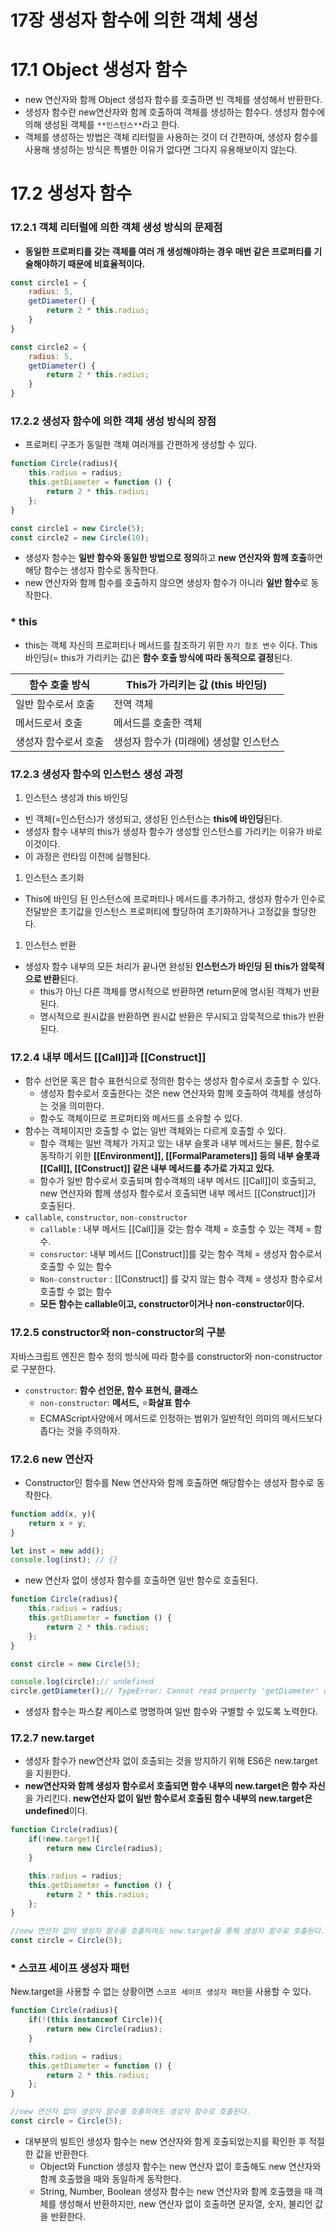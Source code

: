 # 17장 생성자 함수에 의한 객체 생성

# 17.1 Object 생성자 함수

- new 연산자와 함께 Object 생성자 함수를 호출하면 빈 객체를 생성해서 반환한다.
- 생성자 함수란 new연산자와 함께 호출하여 객체를 생성하는 함수다. 생성자 함수에 의해 생성된 객체를 `**인스턴스**`라고 한다.
- 객체를 생성하는 방법은 객체 리터럴을 사용하는 것이 더 간편하며, 생성자 함수를 사용해 생성하는 방식은 특별한 이유가 없다면 그다지 유용해보이지 않는다.

# 17.2 생성자 함수

### 17.2.1 객체 리터럴에 의한 객체 생성 방식의 문제점

- **동일한 프로퍼티를 갖는 객체를 여러 개 생성해야하는 경우 매번 같은 프로퍼티를 기술해야하기 때문에 비효율적이다.**

```jsx
const circle1 = {
	radius: 5,
	getDiameter() {
		return 2 * this.radius;
	}
}

const circle2 = {
	radius: 5,
	getDiameter() {
		return 2 * this.radius;
	}
}
```

### 17.2.2 생성자 함수에 의한 객체 생성 방식의 장점

- 프로퍼티 구조가 동일한 객체 여러개를 간편하게 생성할 수 있다.

```jsx
function Circle(radius){
	this.radius = radius;
	this.getDiameter = function () {
		return 2 * this.radius;
	};
}

const circle1 = new Circle(5);
const circle2 = new Circle(10);
```

- 생성자 함수는 **일반 함수와 동일한 방법으로 정의**하고 **new 연산자와 함께 호출**하면 해당 함수는 생성자 함수로 동작한다.
- new 연산자와 함께 함수를 호출하지 않으면 생성자 함수가 아니라 **일반 함수**로 동작한다.

### * this

- this는 객체 자신의 프로퍼티나 메서드를 참조하기 위한 `자기 참조 변수` 이다. This 바인딩(= this가 가리키는 값)은 **함수 호출 방식에 따라 동적으로 결정**된다.

| 함수 호출 방식 | This가 가리키는 값 (this 바인딩) |
| --- | --- |
| 일반 함수로서 호출 | 전역 객체 |
| 메서드로서 호출 | 메서드를 호출한 객체 |
| 생성자 함수로서 호출 | 생성자 함수가 (미래에) 생성할 인스턴스 |

### 17.2.3 생성자 함수의 인스턴스 생성 과정

1. 인스턴스 생성과 this 바인딩
- 빈 객체(=인스턴스)가 생성되고, 생성된 인스턴스는 **this에 바인딩**된다.
- 생성자 함수 내부의 this가 생성자 함수가 생성할 인스턴스를 가리키는 이유가 바로 이것이다.
- 이 과정은 런타임 이전에 실행된다.
1. 인스턴스 초기화
- This에 바인딩 된 인스턴스에 프로퍼티나 메서드를 추가하고,
생성자 함수가 인수로 전달받은 초기값을 인스턴스 프로퍼티에 할당하여 초기화하거나 고정값을 할당한다.
1. 인스턴스 반환
- 생성자 함수 내부의 모든 처리가 끝나면 완성된 **인스턴스가 바인딩 된 this가 암묵적으로 반환**된다.
    - this가 아닌 다른 객체를 명시적으로 반환하면 return문에 명시된 객체가 반환된다.
    - 명시적으로 원시값을 반환하면 원시값 반환은 무시되고 암묵적으로 this가 반환된다.

### 17.2.4 내부 메서드 [[Call]]과 [[Construct]]

- 함수 선언문 혹은 함수 표현식으로 정의한 함수는 생성자 함수로서 호출할 수 있다.
    - 생성자 함수로서 호출한다는 것은 new 연산자와 함께 호출하여 객체를 생성하는 것을 의미한다.
    - 함수도 객체이므로 프로퍼티와 메서드를 소유할 수 있다.
- 함수는 객체이지만 호출할 수 없는 일반 객체와는 다르게 호출할 수 있다.
    - 함수 객체는 일반 객체가 가지고 있는 내부 슬롯과 내부 메서드는 물론, 함수로 동작하기 위한 **[[Environment]], [[FormalParameters]] 등의 내부 슬롯과 [[Call]], [[Construct]] 같은 내부 메서드를 추가로 가지고 있다.**
    - 함수가 일반 함수로서 호출되며 함수객체의 내부 메서드 [[Call]]이 호출되고, new 연산자와 함께 생성자 함수로서 호출되면 내부 메서드 [[Construct]]가 호출된다.
- `callable`, `constructor`, `non-constructor`
    - `callable` : 내부 메서드 [[Call]]을 갖는 함수 객체 = 호출할 수 있는 객체 = 함수.
    - `consructor`: 내부 메서드 [[Construct]]를 갖는 함수 객체 = 생성자 함수로서 호출할 수 있는 함수
    - `Non-constructor` : [[Construct]] 를 갖지 않는 함수 객체 = 생성자 함수로서 호출할 수 없는 함수
    - **모든 함수는 callable이고, constructor이거나 non-constructor이다.**

### 17.2.5 constructor와 non-constructor의 구분

자바스크립트 엔진은 함수 정의 방식에 따라 함수를 constructor와 non-constructor로 구분한다.

- `constructor`: **함수 선언문, 함수 표현식, 클래스**
    - `non-constructor`: **메서드,** ⭐**화살표 함수**
    - ECMAScript사양에서 메서드로 인정하는 범위가 일반적인 의미의 메서드보다 좁다는 것을 주의하자.

### 17.2.6 new 연산자

- Constructor인 함수를 New 연산자와 함께 호출하면 해당함수는 생성자 함수로 동작한다.

```jsx
function add(x, y){
	return x + y;
}

let inst = new add();
console.log(inst); // {}
```

- new 연산자 없이 생성자 함수를 호출하면 일반 함수로 호출된다.

```jsx
function Circle(radius){
	this.radius = radius;
	this.getDiameter = function () {
		return 2 * this.radius;
	};
}

const circle = new Circle(5);

console.log(circle);// undefined
circle.getDiameter();// TypeError: Cannot read property 'getDiameter' of undefined
```

- 생성자 함수는 파스칼 케이스로 명명하여 일반 함수와 구별할 수 있도록 노력한다.

### 17.2.7 new.target

- 생성자 함수가 new연산자 없이 호출되는 것을 방지하기 위해 ES6은 new.target을 지원한다.
- **new연산자와 함께 생성자 함수로서 호출되면 함수 내부의 new.target은 함수 자신**을 가리킨다. **new연산자 없이 일반 함수로서 호출된 함수 내부의 new.target은 undefined**이다.

```jsx
function Circle(radius){
	if(!new.target){
		return new Circle(radius);
	}

	this.radius = radius;
	this.getDiameter = function () {
		return 2 * this.radius;
	};
}

//new 연산자 없이 생성자 함수를 호출하여도 new.target을 통해 생성자 함수로 호출된다.
const circle = Circle(5);
```

### * 스코프 세이프 생성자 패턴

New.target을 사용할 수 없는 상황이면 `스코프 세이프 생성자 패턴`을 사용할 수 있다.

```jsx
function Circle(radius){
	if(!(this instanceof Circle)){
		return new Circle(radius);
	}

	this.radius = radius;
	this.getDiameter = function () {
		return 2 * this.radius;
	};
}

//new 연산자 없이 생성자 함수를 호출하여도 생성자 함수로 호출된다.
const circle = Circle(5);
```

- 대부분의 빌트인 생성자 함수는 new 연산자와 함게 호출되었는지를 확인한 후 적절한 값을 반환한다.
    - Object와 Function 생성자 함수는 new 연산자 없이 호출해도 new 연산자와 함께 호출했을 때와 동일하게 동작한다.
    - String, Number, Boolean 생성자 함수는 new 연산자와 함께 호출했을 때 객체를 생성해서 반환하지만, new 연산자 없이 호출하면 문자열, 숫자, 불리언 값을 반환한다.